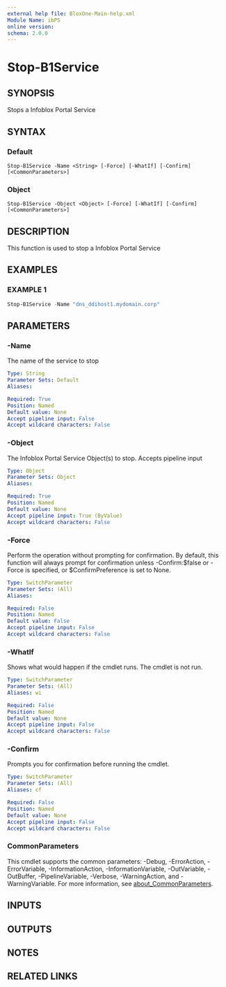 ```yaml
---
external help file: BloxOne-Main-help.xml
Module Name: ibPS
online version:
schema: 2.0.0
---
```


# Stop-B1Service

## SYNOPSIS
Stops a Infoblox Portal Service

## SYNTAX

### Default
```
Stop-B1Service -Name <String> [-Force] [-WhatIf] [-Confirm] [<CommonParameters>]
```

### Object
```
Stop-B1Service -Object <Object> [-Force] [-WhatIf] [-Confirm] [<CommonParameters>]
```

## DESCRIPTION
This function is used to stop a Infoblox Portal Service

## EXAMPLES

### EXAMPLE 1
```powershell
Stop-B1Service -Name "dns_ddihost1.mydomain.corp"
```

## PARAMETERS

### -Name
The name of the service to stop

```yaml
Type: String
Parameter Sets: Default
Aliases:

Required: True
Position: Named
Default value: None
Accept pipeline input: False
Accept wildcard characters: False
```

### -Object
The Infoblox Portal Service Object(s) to stop.
Accepts pipeline input

```yaml
Type: Object
Parameter Sets: Object
Aliases:

Required: True
Position: Named
Default value: None
Accept pipeline input: True (ByValue)
Accept wildcard characters: False
```

### -Force
Perform the operation without prompting for confirmation.
By default, this function will always prompt for confirmation unless -Confirm:$false or -Force is specified, or $ConfirmPreference is set to None.

```yaml
Type: SwitchParameter
Parameter Sets: (All)
Aliases:

Required: False
Position: Named
Default value: False
Accept pipeline input: False
Accept wildcard characters: False
```

### -WhatIf
Shows what would happen if the cmdlet runs.
The cmdlet is not run.

```yaml
Type: SwitchParameter
Parameter Sets: (All)
Aliases: wi

Required: False
Position: Named
Default value: None
Accept pipeline input: False
Accept wildcard characters: False
```

### -Confirm
Prompts you for confirmation before running the cmdlet.

```yaml
Type: SwitchParameter
Parameter Sets: (All)
Aliases: cf

Required: False
Position: Named
Default value: None
Accept pipeline input: False
Accept wildcard characters: False
```

### CommonParameters
This cmdlet supports the common parameters: -Debug, -ErrorAction, -ErrorVariable, -InformationAction, -InformationVariable, -OutVariable, -OutBuffer, -PipelineVariable, -Verbose, -WarningAction, and -WarningVariable. For more information, see [about_CommonParameters](http://go.microsoft.com/fwlink/?LinkID=113216).

## INPUTS

## OUTPUTS

## NOTES

## RELATED LINKS
